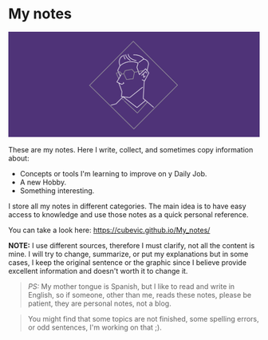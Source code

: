 # My notes
![logo_Banner.png](Hero_Image_notes.png)

These are my notes. Here I write, collect, and sometimes copy information about:  

* Concepts or tools I'm learning to improve on y Daily Job.    
* A new Hobby.    
* Something interesting.    

I store all my notes in different categories. The main idea is to have easy access to knowledge and use those notes as a quick personal reference.

You can take a look here: https://cubevic.github.io/My_notes/

**NOTE:** I use different sources, therefore I must clarify, not all the content is mine. I will try to change, summarize, or put my explanations but in some cases, I keep the original sentence or the graphic since I believe provide excellent information and doesn't worth it to change it.

> *PS:* My mother tongue is Spanish, but I like to read and write in English, so if someone, other than me, reads these notes, please be patient, they are personal notes, not a blog.

> You might find that some topics are not finished, some spelling errors, or odd sentences, I'm working on that ;).
